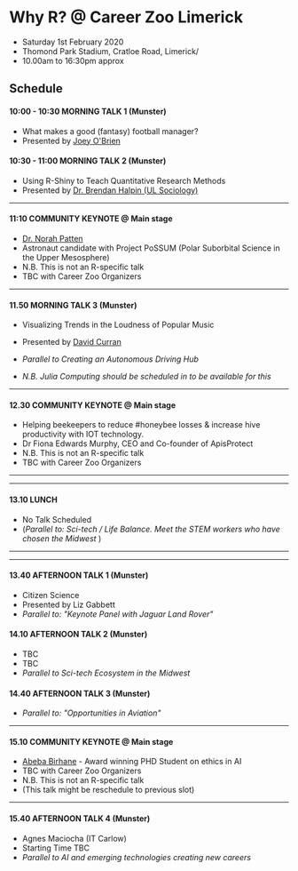 Why R? @ Career Zoo Limerick
======================================

* Saturday 1st February 2020
* Thomond Park Stadium, Cratloe Road, Limerick/
* 10.00am to 16:30pm approx

## Schedule

#### 10:00 - 10:30 MORNING TALK 1 (Munster)
* What makes a good (fantasy) football manager?
* Presented by [Joey O'Brien](https://twitter.com/obrienj_)

#### 10:30 - 11:00 MORNING TALK 2 (Munster)

* Using R-Shiny to Teach Quantitative Research Methods
* Presented by [Dr. Brendan Halpin (UL Sociology)](https://twitter.com/BrendanTHalpin)

------------------------------------------------------

#### 11:10 COMMUNITY KEYNOTE @ Main stage

* [Dr. Norah Patten](https://twitter.com/SpaceNorah)
* Astronaut candidate with Project PoSSUM (Polar Suborbital Science in the Upper Mesosphere)
* N.B. This is not an R-specific talk
* TBC with Career Zoo Organizers

------------------------------------------------------

#### 11.50  MORNING TALK 3 (Munster)
* Visualizing Trends in the Loudness of Popular Music
* Presented by [David Curran](https://twitter.com/iamreddave)

* *Parallel to Creating an Autonomous Driving Hub*
* *N.B. Julia Computing should be scheduled in to be available for this* 

------------------------------------------------------

#### 12.30 COMMUNITY KEYNOTE @ Main stage
* Helping beekeepers to reduce #honeybee losses & increase hive productivity with IOT technology.
* Dr Fiona Edwards Murphy, CEO and Co-founder of ApisProtect 
* N.B. This is not an R-specific talk
* TBC with Career Zoo Organizers

------------------------------------------------------
------------------------------------------------------

#### 13.10  LUNCH

* No Talk Scheduled
* (*Parallel to: Sci-tech / Life Balance. Meet the STEM workers who have chosen the Midwest* )

------------------------------------------------------
------------------------------------------------------

#### 13.40  AFTERNOON TALK 1 (Munster)
* Citizen Science
* Presented by Liz Gabbett
* *Parallel to: "Keynote Panel with Jaguar Land Rover"*

#### 14.10  AFTERNOON TALK 2 (Munster)

* TBC
* TBC
* *Parallel to Sci-tech Ecosystem in the Midwest*

####  14.40  AFTERNOON TALK 3 (Munster)
* *Parallel to: "Opportunities in Aviation"*

------------------------------------------------------
#### 15.10 COMMUNITY KEYNOTE @ Main stage

* [Abeba Birhane](https://twitter.com/Abebab) - Award winning PHD Student on ethics in AI 
* TBC with Career Zoo Organizers
* N.B. This is not an R-specific talk
* (This talk might be reschedule to previous slot)
------------------------------------------------------

#### 15.40 AFTERNOON TALK 4 (Munster)
* Agnes Maciocha (IT Carlow)
* Starting Time TBC
* *Parallel to AI and emerging technologies creating new careers* 
